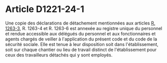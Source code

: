 # Article D1221-24-1

Une copie des déclarations de détachement mentionnées aux articles [R. 1263-3][1], R. 1263-4 et R. 1263-6 est annexée au registre unique du personnel et rendue accessible aux délégués du personnel et aux fonctionnaires et agents chargés de veiller à l'application du présent code et du code de la sécurité sociale. Elle est tenue à leur disposition soit dans l'établissement, soit sur chaque chantier ou lieu de travail distinct de l'établissement pour ceux des travailleurs détachés qui y sont employés.

 [1]: /affichCodeArticle.do?cidTexte=LEGITEXT000006072050&idArticle=LEGIARTI000018483747&dateTexte=&categorieLien=cid
